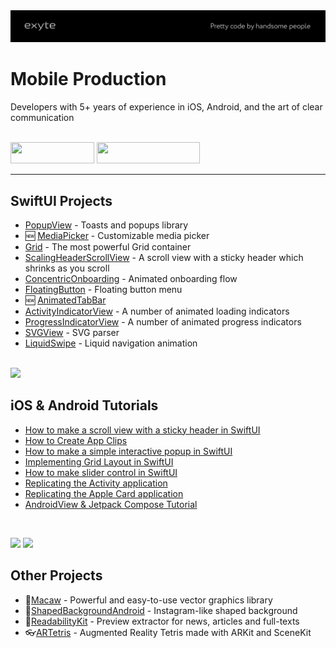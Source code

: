<img src="https://raw.githubusercontent.com/exyte/media/master/common/header.png">
<p><h1 align="left">Mobile Production</h1></p>
Developers with 5+ years of experience in iOS, Android, and the art of clear communication

</br><a href="https://exyte.com/contacts"><img src="https://i.imgur.com/vGjsQPt.png" width="134" height="34"></a> <a href="https://twitter.com/exyteHQ"><img src="https://i.imgur.com/DngwSn1.png" width="165" height="34"></a>

___

## SwiftUI Projects

* [PopupView](https://github.com/exyte/PopupView) - Toasts and popups library    
* 🆕 [MediaPicker](https://github.com/exyte/MediaPicker) - Customizable media picker    
* [Grid](https://github.com/exyte/Grid) - The most powerful Grid container   
* [ScalingHeaderScrollView](https://github.com/exyte/ScalingHeaderScrollView) - A scroll view with a sticky header which shrinks as you scroll   
* [ConcentricOnboarding](https://github.com/exyte/ConcentricOnboarding) - Animated onboarding flow   
* [FloatingButton](https://github.com/exyte/FloatingButton) - Floating button menu    
* 🆕 [AnimatedTabBar](https://github.com/exyte/AnimatedTabBar)
* [ActivityIndicatorView](https://github.com/exyte/ActivityIndicatorView) - A number of animated loading indicators    
* [ProgressIndicatorView](https://github.com/exyte/ProgressIndicatorView) - A number of animated progress indicators    
* [SVGView](https://github.com/exyte/SVGView) - SVG parser   
* [LiquidSwipe](https://github.com/exyte/LiquidSwipe) - Liquid navigation animation   
<br>

<img src="https://user-images.githubusercontent.com/9447630/217482148-8594b3ce-e6be-4e84-a65d-29915566a61a.gif" />

## iOS & Android Tutorials

* [How to make a scroll view with a sticky header in SwiftUI](https://exyte.com/blog/swiftui-tutorial-scaling-header)   
* [How to Create App Clips](https://exyte.com/blog/how-to-create-app-clips)   
* [How to make a simple interactive popup in SwiftUI](https://exyte.com/blog/swiftui-tutorial-popupview-library)   
* [Implementing Grid Layout in SwiftUI](https://exyte.com/blog/implementing-grid-layout-in-swiftui)   
* [How to make slider control in SwiftUI](https://exyte.com/blog/swiftui-tutorial-slider-control)   
* [Replicating the Activity application](https://exyte.com/blog/swiftui-tutorial-replicating-activity-application)   
* [Replicating the Apple Card application](https://exyte.com/blog/replicating-apple-card-application-using-swiftui)   
* [AndroidView & Jetpack Compose Tutorial](https://exyte.com/blog/androidview-jetpack-compose-tutorial)   
<br>

<img src="https://raw.githubusercontent.com/exyte/ARTetris/master/demo.gif" width="400" /> <img src="https://raw.githubusercontent.com/exyte/Macaw/master/demo.gif" width="400" />

## Other Projects

* 📱[Macaw](https://github.com/exyte/Macaw) - Powerful and easy-to-use vector graphics library
* 👾[ShapedBackgroundAndroid](https://github.com/exyte/ShapedBackgroundAndroid) - Instagram-like shaped background
* 📱[ReadabilityKit](https://github.com/exyte/ReadabilityKit) - Preview extractor for news, articles and full-texts
* 👓[ARTetris](https://github.com/exyte/ARTetris) - Augmented Reality Tetris made with ARKit and SceneKit


